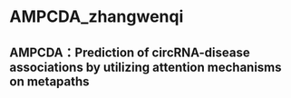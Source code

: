 # AMPCDA_zhangwenqi
## AMPCDA：Prediction of circRNA-disease associations by utilizing attention mechanisms on metapaths
